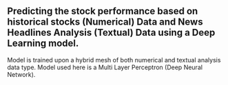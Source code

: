 ## Predicting the stock performance based on historical stocks (Numerical) Data and News Headlines Analysis (Textual) Data using a Deep Learning model.
Model is trained upon a hybrid mesh of both numerical and textual analysis data type.
Model used here is a Multi Layer Perceptron (Deep Neural Network).
